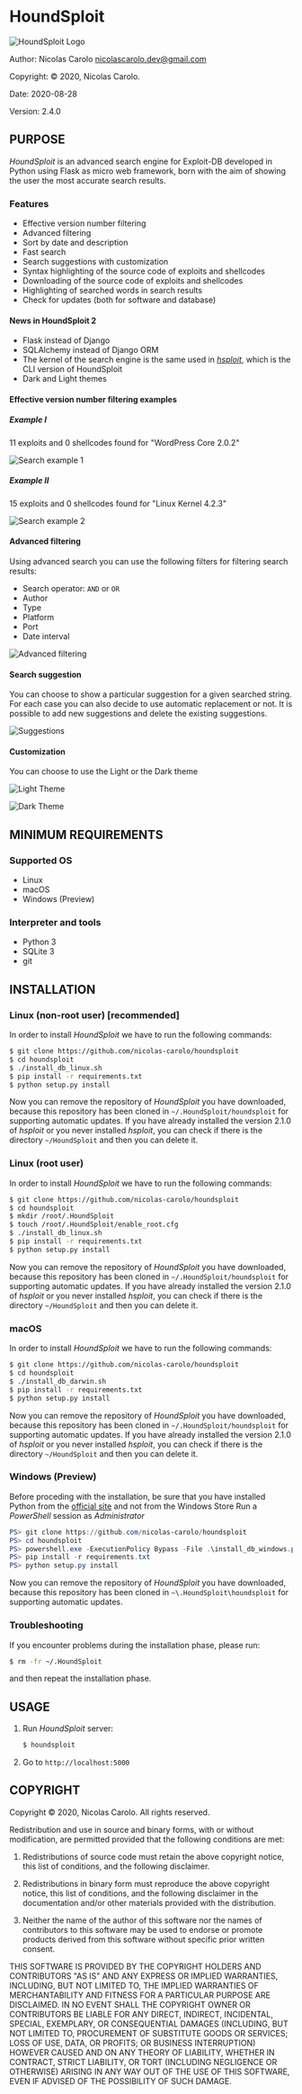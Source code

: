 # HoundSploit

![HoundSploit Logo](/HoundSploit/static/media/icon.png)

Author: Nicolas Carolo <nicolascarolo.dev@gmail.com>

Copyright: © 2020, Nicolas Carolo.

Date: 2020-08-28

Version: 2.4.0


## PURPOSE

_HoundSploit_ is an advanced search engine for Exploit-DB developed in
Python using Flask as micro web framework, born with the aim of showing the user
the most accurate search results.

### Features

* Effective version number filtering
* Advanced filtering
* Sort by date and description
* Fast search
* Search suggestions with customization
* Syntax highlighting of the source code of exploits and shellcodes
* Downloading of the source code of exploits and shellcodes
* Highlighting of searched words in search results
* Check for updates (both for software and database)

#### News in HoundSploit 2
* Flask instead of Django
* SQLAlchemy instead of Django ORM
* The kernel of the search engine is the same used in [_hsploit_](https://github.com/nicolas-carolo/hsploit), which is the CLI version of HoundSploit
* Dark and Light themes

#### Effective version number filtering examples
##### Example I

11 exploits and 0 shellcodes found for "WordPress Core 2.0.2"

![Search example 1](/img/example-1.png)


##### Example II

15 exploits and 0 shellcodes found for "Linux Kernel 4.2.3"

![Search example 2](/img/example-2.png)


#### Advanced filtering

Using advanced search you can use the following filters for filtering search
results:
* Search operator: `AND` or `OR`
* Author
* Type
* Platform
* Port
* Date interval

![Advanced filtering](/img/advanced-filtering.png)


#### Search suggestion

You can choose to show a particular suggestion for a given searched string.
For each case you can also decide to use automatic replacement or not.
It is possible to add new suggestions and delete the existing suggestions.

![Suggestions](/img/suggestions.png)

#### Customization
You can choose to use the Light or the Dark theme

![Light Theme](/img/light-theme.png)

![Dark Theme](/img/dark-theme.png)


## MINIMUM REQUIREMENTS

### Supported OS

* Linux
* macOS
* Windows (Preview)

### Interpreter and tools

* Python 3
* SQLite 3
* git


## INSTALLATION

### Linux (non-root user) [recommended]
In order to install _HoundSploit_ we have to run the following commands:
```sh
$ git clone https://github.com/nicolas-carolo/houndsploit
$ cd houndsploit
$ ./install_db_linux.sh
$ pip install -r requirements.txt
$ python setup.py install
```
Now you can remove the repository of _HoundSploit_ you have downloaded, because this repository has been cloned in `~/.HoundSploit/houndsploit` for supporting automatic updates.
If you have already installed the version 2.1.0 of _hsploit_ or you never installed _hsploit_, you can check if there is the directory `~/HoundSploit` and then you can delete it.

### Linux (root user)
In order to install _HoundSploit_ we have to run the following commands:
```sh
$ git clone https://github.com/nicolas-carolo/houndsploit
$ cd houndsploit
$ mkdir /root/.HoundSploit
$ touch /root/.HoundSploit/enable_root.cfg
$ ./install_db_linux.sh
$ pip install -r requirements.txt
$ python setup.py install
```
Now you can remove the repository of _HoundSploit_ you have downloaded, because this repository has been cloned in `~/.HoundSploit/houndsploit` for supporting automatic updates.
If you have already installed the version 2.1.0 of _hsploit_ or you never installed _hsploit_, you can check if there is the directory `~/HoundSploit` and then you can delete it.

### macOS
In order to install _HoundSploit_ we have to run the following commands:
```sh
$ git clone https://github.com/nicolas-carolo/houndsploit
$ cd houndsploit
$ ./install_db_darwin.sh
$ pip install -r requirements.txt
$ python setup.py install
```
Now you can remove the repository of _HoundSploit_ you have downloaded, because this repository has been cloned in `~/.HoundSploit/houndsploit` for supporting automatic updates.
If you have already installed the version 2.1.0 of _hsploit_ or you never installed _hsploit_, you can check if there is the directory `~/HoundSploit` and then you can delete it.

### Windows (Preview)
Before proceding with the installation, be sure that you have installed Python from the [official site](https://www.python.org/downloads/) and not from the Windows Store
Run a _PowerShell_ session as _Administrator_
```powershell
PS> git clone https://github.com/nicolas-carolo/houndsploit
PS> cd houndsploit
PS> powershell.exe -ExecutionPolicy Bypass -File .\install_db_windows.ps1
PS> pip install -r requirements.txt
PS> python setup.py install
```
Now you can remove the repository of _HoundSploit_ you have downloaded, because this repository has been cloned in `~\.HoundSploit\houndsploit` for supporting automatic updates.

### Troubleshooting
If you encounter problems during the installation phase, please run:
```sh
$ rm -fr ~/.HoundSploit
```
and then repeat the installation phase.


## USAGE
1. Run _HoundSploit_ server:
   ```sh
   $ houndsploit
   ```
2. Go to `http://localhost:5000`

## COPYRIGHT

Copyright © 2020, Nicolas Carolo.
All rights reserved.

Redistribution and use in source and binary forms, with or without
modification, are permitted provided that the following conditions are
met:

1. Redistributions of source code must retain the above copyright
   notice, this list of conditions, and the following disclaimer.

2. Redistributions in binary form must reproduce the above copyright
   notice, this list of conditions, and the following disclaimer in the
   documentation and/or other materials provided with the distribution.

3. Neither the name of the author of this software nor the names of
   contributors to this software may be used to endorse or promote
   products derived from this software without specific prior written
   consent.

THIS SOFTWARE IS PROVIDED BY THE COPYRIGHT HOLDERS AND CONTRIBUTORS
"AS IS" AND ANY EXPRESS OR IMPLIED WARRANTIES, INCLUDING, BUT NOT
LIMITED TO, THE IMPLIED WARRANTIES OF MERCHANTABILITY AND FITNESS FOR
A PARTICULAR PURPOSE ARE DISCLAIMED.  IN NO EVENT SHALL THE COPYRIGHT
OWNER OR CONTRIBUTORS BE LIABLE FOR ANY DIRECT, INDIRECT, INCIDENTAL,
SPECIAL, EXEMPLARY, OR CONSEQUENTIAL DAMAGES (INCLUDING, BUT NOT
LIMITED TO, PROCUREMENT OF SUBSTITUTE GOODS OR SERVICES; LOSS OF USE,
DATA, OR PROFITS; OR BUSINESS INTERRUPTION) HOWEVER CAUSED AND ON ANY
THEORY OF LIABILITY, WHETHER IN CONTRACT, STRICT LIABILITY, OR TORT
(INCLUDING NEGLIGENCE OR OTHERWISE) ARISING IN ANY WAY OUT OF THE USE
OF THIS SOFTWARE, EVEN IF ADVISED OF THE POSSIBILITY OF SUCH DAMAGE.
